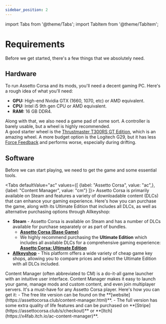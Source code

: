 ```yaml
---
sidebar_position: 2
---
```


import Tabs from '@theme/Tabs';
import TabItem from '@theme/TabItem';

# Requirements

Before we get started, there's a few things that we absolutely need.

## Hardware

To run Assetto Corsa and its mods, you'll need a decent gaming PC. Here's a rough idea of what you'll need:

- **GPU:** High-end Nvidia GTX (1660, 1070, etc) or AMD equivalent.
- **CPU:** Intel i5 9th gen CPU or AMD equivalent.
- **RAM:** 16 GB DDR4.

Along with that, we also need a game pad of some sort. A controller is barely usable, but a wheel is highly recommended.  
A good starter wheel is the [Thrustmaster T300RS GT Edition](https://www.google.com/search?q=thrustmaster+t300rs+gt+edition), which is an amazing wheel. A more budget option is the Logitech G29, but it has less [Force Feedback](/docs/terminology#force-feedback) and performs worse, especially during drifting.

## Software

Before we can start playing, we need to get the game and some essential tools.

<Tabs
defaultValue="ac"
values={[
{label: "Assetto Corsa", value: "ac",},
{label: "Content Manager", value: "cm"}
]}>
<TabItem value="ac">
Assetto Corsa is primarily available on Steam and features a variety of downloadable content (DLCs) that can enhance your gaming experience. Here's how you can purchase the game, along with its Ultimate Edition that includes all DLCs, as well as alternative purchasing options through Allkeyshop:

- **Steam** - Assetto Corsa is available on Steam and has a number of DLCs available for purchase separately or as part of bundles.
  - **[Assetto Corsa (Base Game)](https://store.steampowered.com/app/244210/Assetto_Corsa/)**
  - We highly recommend purchasing the **Ultimate Edition** which includes all available DLCs for a comprehensive gaming experience:
    **[Assetto Corsa: Ultimate Edition](https://store.steampowered.com/bundle/6998/Assetto_Corsa_Ultimate_Edition/)**
- **[Allkeyshop](https://www.allkeyshop.com/blog/buy-assetto-corsa-cd-key-compare-prices/)** - This platform offers a wide variety of cheap game key shops, allowing you to compare prices and select the Ultimate Edition with all DLCs included.

</TabItem>
<TabItem value="cm">
Content Manager (often abbreviated to CM) is a do-it-all game launcher with an intuitive user interface. Content Manager makes it easy to launch your game, manage mods and custom content, and even join multiplayer servers. It's a must-have for any Assetto Corsa player. Here's how you can get it:  
- The free lite version can be found on the **[website](https://assettocorsa.club/content-manager.html)**.  
- The full version has some extra quality of life features and can be purchased on **[Stripe](https://assettocorsa.club/s/checkout)** or **[Itch](https://x4fab.itch.io/ac-content-manager)**.
</TabItem>
</Tabs>

